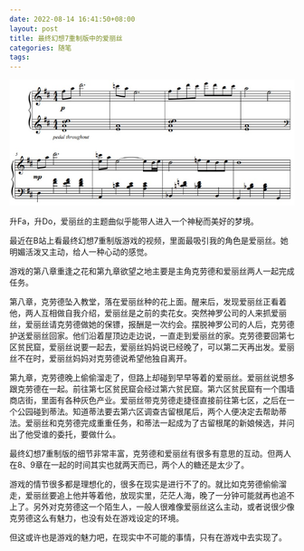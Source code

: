 ```yaml
---
date: 2022-08-14 16:41:50+08:00
layout: post
title: 最终幻想7重制版中的爱丽丝
categories: 随笔
tags: 
---
```


![](/album/final-fantasy/aerith-theme.jpg)

升Fa，升Do，爱丽丝的主题曲似乎能带人进入一个神秘而美好的梦境。

最近在B站上看最终幻想7重制版游戏的视频，里面最吸引我的角色是爱丽丝。她明媚活泼又主动，给人一种心动的感觉。

游戏的第八章重逢之花和第九章欲望之地主要是主角克劳德和爱丽丝两人一起完成任务。

第八章，克劳德坠入教堂，落在爱丽丝种的花上面。醒来后，发现爱丽丝正看着他，两人互相做自我介绍，爱丽丝是之前的卖花女。突然神罗公司的人来抓爱丽丝，爱丽丝请克劳德做她的保镖，报酬是一次约会。摆脱神罗公司的人后，克劳德护送爱丽丝回家。他们沿着屋顶边走边说，一直走到爱丽丝的家。克劳德要回第七区贫民窟，爱丽丝说要一起去，爱丽丝妈妈说已经晚了，可以第二天再出发。爱丽丝不在时，爱丽丝妈妈对克劳德说希望他独自离开。

第九章，克劳德晚上偷偷溜走了，但路上却碰到早早等着的爱丽丝。爱丽丝说想多跟克劳德在一起。前往第七区贫民窟会经过第六贫民窟。第六区贫民窟有一个围墙商店街，里面有各种灰色产业。爱丽丝带克劳德走捷径直接前往第七区，之后在一个公园碰到蒂法。知道蒂法要去第六区调查古留根尾后，两个人便决定去帮助蒂法。爱丽丝和克劳德完成重重任务，和蒂法一起成为了古留根尾的新娘候选，并问出了他受谁的委托，要做什么。

最终幻想7重制版的细节非常丰富，克劳德和爱丽丝有很多有意思的互动。但两人在8、9章在一起的时间其实也就两天而已，两个人的糖还是太少了。

游戏的情节很多都是理想化的，很多在现实是进行不了的。就比如克劳德偷偷溜走，爱丽丝要追上他并等着他，放现实里，茫茫人海，晚了一分钟可能就再也追不上了。另外对克劳德这一个陌生人，一般人很难像爱丽丝这么主动，或者说很少像克劳德这么有魅力，也没有处在游戏设定的环境。

但这或许也是游戏的魅力吧，在现实中不可能的事情，只有在游戏中去实现了。




